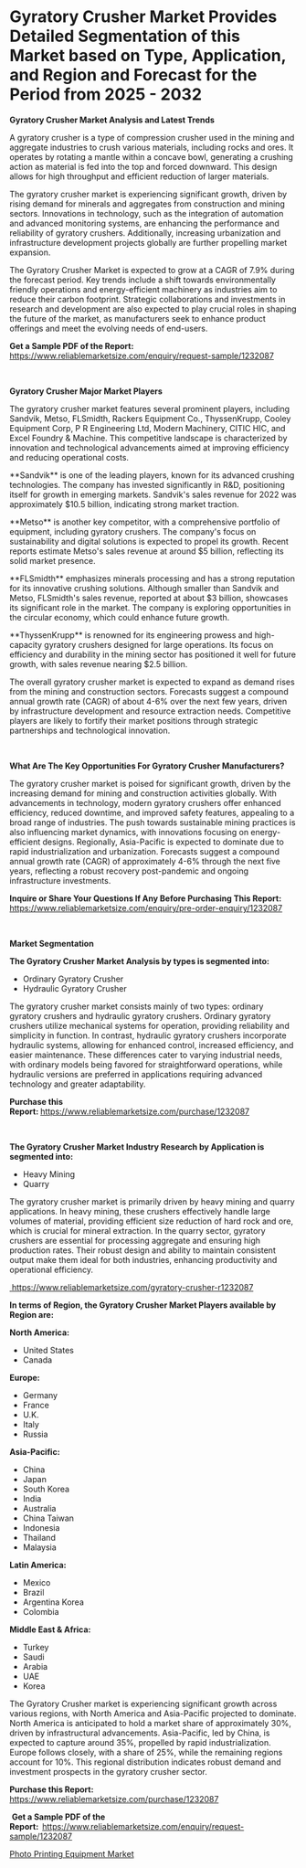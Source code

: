 <p><h1>Gyratory Crusher Market Provides Detailed Segmentation of this Market based on Type, Application, and Region and Forecast for the Period from 2025 - 2032</h1></p><p><strong>Gyratory Crusher Market Analysis and Latest Trends</strong></p>
<p><p>A gyratory crusher is a type of compression crusher used in the mining and aggregate industries to crush various materials, including rocks and ores. It operates by rotating a mantle within a concave bowl, generating a crushing action as material is fed into the top and forced downward. This design allows for high throughput and efficient reduction of larger materials.</p><p>The gyratory crusher market is experiencing significant growth, driven by rising demand for minerals and aggregates from construction and mining sectors. Innovations in technology, such as the integration of automation and advanced monitoring systems, are enhancing the performance and reliability of gyratory crushers. Additionally, increasing urbanization and infrastructure development projects globally are further propelling market expansion.</p><p>The Gyratory Crusher Market is expected to grow at a CAGR of 7.9% during the forecast period. Key trends include a shift towards environmentally friendly operations and energy-efficient machinery as industries aim to reduce their carbon footprint. Strategic collaborations and investments in research and development are also expected to play crucial roles in shaping the future of the market, as manufacturers seek to enhance product offerings and meet the evolving needs of end-users.</p></p>
<p><strong>Get a Sample PDF of the Report:&nbsp;</strong> <a href="https://www.reliablemarketsize.com/enquiry/request-sample/1232087?utm_campaign=2948&utm_medium=2&utm_source=Github&utm_content=ia&utm_term=09042025&utm_id=gyratory-crusher">https://www.reliablemarketsize.com/enquiry/request-sample/1232087</a></p>
<p>&nbsp;</p>
<p><strong>Gyratory Crusher Major Market Players</strong></p>
<p><p>The gyratory crusher market features several prominent players, including Sandvik, Metso, FLSmidth, Rackers Equipment Co., ThyssenKrupp, Cooley Equipment Corp, P R Engineering Ltd, Modern Machinery, CITIC HIC, and Excel Foundry & Machine. This competitive landscape is characterized by innovation and technological advancements aimed at improving efficiency and reducing operational costs.</p><p>**Sandvik** is one of the leading players, known for its advanced crushing technologies. The company has invested significantly in R&D, positioning itself for growth in emerging markets. Sandvik's sales revenue for 2022 was approximately $10.5 billion, indicating strong market traction.</p><p>**Metso** is another key competitor, with a comprehensive portfolio of equipment, including gyratory crushers. The company's focus on sustainability and digital solutions is expected to propel its growth. Recent reports estimate Metso's sales revenue at around $5 billion, reflecting its solid market presence.</p><p>**FLSmidth** emphasizes minerals processing and has a strong reputation for its innovative crushing solutions. Although smaller than Sandvik and Metso, FLSmidth's sales revenue, reported at about $3 billion, showcases its significant role in the market. The company is exploring opportunities in the circular economy, which could enhance future growth.</p><p>**ThyssenKrupp** is renowned for its engineering prowess and high-capacity gyratory crushers designed for large operations. Its focus on efficiency and durability in the mining sector has positioned it well for future growth, with sales revenue nearing $2.5 billion.</p><p>The overall gyratory crusher market is expected to expand as demand rises from the mining and construction sectors. Forecasts suggest a compound annual growth rate (CAGR) of about 4-6% over the next few years, driven by infrastructure development and resource extraction needs. Competitive players are likely to fortify their market positions through strategic partnerships and technological innovation.</p></p>
<p>&nbsp;</p>
<p><strong>What Are The Key Opportunities For Gyratory Crusher Manufacturers?</strong></p>
<p><p>The gyratory crusher market is poised for significant growth, driven by the increasing demand for mining and construction activities globally. With advancements in technology, modern gyratory crushers offer enhanced efficiency, reduced downtime, and improved safety features, appealing to a broad range of industries. The push towards sustainable mining practices is also influencing market dynamics, with innovations focusing on energy-efficient designs. Regionally, Asia-Pacific is expected to dominate due to rapid industrialization and urbanization. Forecasts suggest a compound annual growth rate (CAGR) of approximately 4-6% through the next five years, reflecting a robust recovery post-pandemic and ongoing infrastructure investments.</p></p>
<p><strong>Inquire or Share Your Questions If Any Before Purchasing This Report:</strong> <a href="https://www.reliablemarketsize.com/enquiry/pre-order-enquiry/1232087?utm_campaign=2948&utm_medium=2&utm_source=Github&utm_content=ia&utm_term=09042025&utm_id=gyratory-crusher">https://www.reliablemarketsize.com/enquiry/pre-order-enquiry/1232087</a></p>
<p>&nbsp;</p>
<p><strong>Market Segmentation</strong></p>
<p><strong>The Gyratory Crusher Market Analysis by types is segmented into:</strong></p>
<p><ul><li>Ordinary Gyratory Crusher</li><li>Hydraulic Gyratory Crusher</li></ul></p>
<p><p>The gyratory crusher market consists mainly of two types: ordinary gyratory crushers and hydraulic gyratory crushers. Ordinary gyratory crushers utilize mechanical systems for operation, providing reliability and simplicity in function. In contrast, hydraulic gyratory crushers incorporate hydraulic systems, allowing for enhanced control, increased efficiency, and easier maintenance. These differences cater to varying industrial needs, with ordinary models being favored for straightforward operations, while hydraulic versions are preferred in applications requiring advanced technology and greater adaptability.</p></p>
<p><strong>Purchase this Report:&nbsp;</strong><a href="https://www.reliablemarketsize.com/purchase/1232087?utm_campaign=2948&utm_medium=2&utm_source=Github&utm_content=ia&utm_term=09042025&utm_id=gyratory-crusher">https://www.reliablemarketsize.com/purchase/1232087</a></p>
<p>&nbsp;</p>
<p><strong>The Gyratory Crusher Market Industry Research by Application is segmented into:</strong></p>
<p><ul><li>Heavy Mining</li><li>Quarry</li></ul></p>
<p><p>The gyratory crusher market is primarily driven by heavy mining and quarry applications. In heavy mining, these crushers effectively handle large volumes of material, providing efficient size reduction of hard rock and ore, which is crucial for mineral extraction. In the quarry sector, gyratory crushers are essential for processing aggregate and ensuring high production rates. Their robust design and ability to maintain consistent output make them ideal for both industries, enhancing productivity and operational efficiency.</p></p>
<p><a href="https://www.reliablemarketsize.com/gyratory-crusher-r1232087?utm_campaign=2948&utm_medium=2&utm_source=Github&utm_content=ia&utm_term=09042025&utm_id=gyratory-crusher">&nbsp;https://www.reliablemarketsize.com/gyratory-crusher-r1232087</a></p>
<p><strong>In terms of Region, the Gyratory Crusher Market Players available by Region are:</strong></p>
<p>
    <p> <strong> North America: </strong>
        <ul>
            <li>United States</li>
            <li>Canada</li>
        </ul>
        </p> 
    <p> <strong> Europe: </strong>
        <ul>
            <li>Germany</li>
            <li>France</li>
            <li>U.K.</li>
            <li>Italy</li>
            <li>Russia</li>
        </ul>
        </p> 
    <p> <strong> Asia-Pacific: </strong>
        <ul>
            <li>China</li>
            <li>Japan</li>
            <li>South Korea</li>
            <li>India</li>
            <li>Australia</li>
            <li>China Taiwan</li>
            <li>Indonesia</li>
            <li>Thailand</li>
            <li>Malaysia</li>
        </ul>
        </p> 
    <p> <strong> Latin America: </strong>
        <ul>
            <li>Mexico</li>
            <li>Brazil</li>
            <li>Argentina Korea</li>
            <li>Colombia</li>
        </ul>
        </p> 
    <p> <strong> Middle East & Africa: </strong>
        <ul>
            <li>Turkey</li>
            <li>Saudi</li>
            <li>Arabia</li>
            <li>UAE</li>
            <li>Korea</li>
        </ul>
    </p>
    </p>
<p><p>The Gyratory Crusher market is experiencing significant growth across various regions, with North America and Asia-Pacific projected to dominate. North America is anticipated to hold a market share of approximately 30%, driven by infrastructural advancements. Asia-Pacific, led by China, is expected to capture around 35%, propelled by rapid industrialization. Europe follows closely, with a share of 25%, while the remaining regions account for 10%. This regional distribution indicates robust demand and investment prospects in the gyratory crusher sector.</p></p>
<p><strong>Purchase this Report: </strong><a href="https://www.reliablemarketsize.com/purchase/1232087?utm_campaign=2948&utm_medium=2&utm_source=Github&utm_content=ia&utm_term=09042025&utm_id=gyratory-crusher">https://www.reliablemarketsize.com/purchase/1232087</a></p>
<p>&nbsp;<strong>Get a Sample PDF of the Report:&nbsp;&nbsp;</strong><a href="https://www.reliablemarketsize.com/enquiry/request-sample/1232087?utm_campaign=2948&utm_medium=2&utm_source=Github&utm_content=ia&utm_term=09042025&utm_id=gyratory-crusher">https://www.reliablemarketsize.com/enquiry/request-sample/1232087</a></p>
<p><strong></strong></p>
<p><p><a href="https://github.com/mathastilley812967/Market-Research-Report-List-1/blob/main/photo-printing-equipment-market.md?utm_campaign=2948&utm_medium=2&utm_source=Github&utm_content=ia&utm_term=09042025&utm_id=gyratory-crusher">Photo Printing Equipment Market</a></p></p>